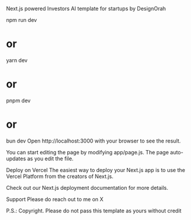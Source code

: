 Next.js powered Investors AI template for startups by DesignOrah

npm run dev
# or
yarn dev
# or
pnpm dev
# or
bun dev
Open http://localhost:3000 with your browser to see the result.

You can start editing the page by modifying app/page.js. The page auto-updates as you edit the file.

Deploy on Vercel
The easiest way to deploy your Next.js app is to use the Vercel Platform from the creators of Next.js.

Check out our Next.js deployment documentation for more details.

Support
Please do reach out to me on X

P.S.: Copyright. Please do not pass this template as yours without credit

